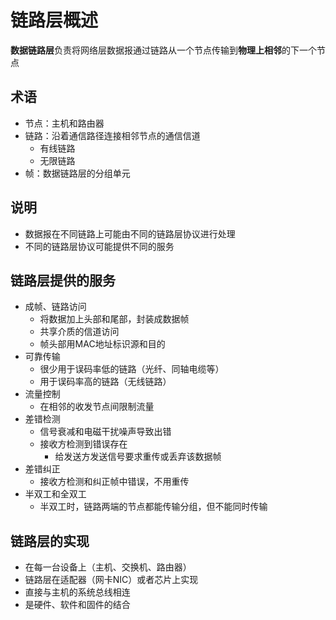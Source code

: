 <!--
 * @Descripttion: 
 * @version: 
 * @Author: WangQing
 * @email: 2749374330@qq.com
 * @Date: 2019-12-05 13:58:04
 * @LastEditors: WangQing
 * @LastEditTime: 2019-12-05 14:19:30
 -->
# 链路层概述

**数据链路层**负责将网络层数据报通过链路从一个节点传输到**物理上相邻**的下一个节点

## 术语

- 节点：主机和路由器
- 链路：沿着通信路径连接相邻节点的通信信道
    - 有线链路
    - 无限链路
- 帧：数据链路层的分组单元

## 说明

- 数据报在不同链路上可能由不同的链路层协议进行处理
- 不同的链路层协议可能提供不同的服务

## 链路层提供的服务

- 成帧、链路访问
    - 将数据加上头部和尾部，封装成数据帧
    - 共享介质的信道访问
    - 帧头部用MAC地址标识源和目的
- 可靠传输
    - 很少用于误码率低的链路（光纤、同轴电缆等）
    - 用于误码率高的链路（无线链路）
- 流量控制
    - 在相邻的收发节点间限制流量
- 差错检测
    - 信号衰减和电磁干扰噪声导致出错
    - 接收方检测到错误存在
        - 给发送方发送信号要求重传或丢弃该数据帧
- 差错纠正
    - 接收方检测和纠正帧中错误，不用重传
- 半双工和全双工
    - 半双工时，链路两端的节点都能传输分组，但不能同时传输

## 链路层的实现

- 在每一台设备上（主机、交换机、路由器）
- 链路层在适配器（网卡NIC）或者芯片上实现
- 直接与主机的系统总线相连
- 是硬件、软件和固件的结合